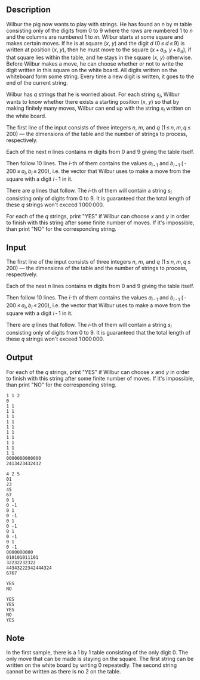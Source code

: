 ## Description

<div><p>Wilbur the pig now wants to play with strings. He has found an <span class="tex-span"><i>n</i></span> by <span class="tex-span"><i>m</i></span> table consisting only of the digits from <span class="tex-span">0</span> to <span class="tex-span">9</span> where the rows are numbered <span class="tex-span">1</span> to <span class="tex-span"><i>n</i></span> and the columns are numbered <span class="tex-span">1</span> to <span class="tex-span"><i>m</i></span>. Wilbur starts at some square and makes certain moves. If he is at square (<span class="tex-span"><i>x</i></span>, <span class="tex-span"><i>y</i></span>) and the digit <span class="tex-span"><i>d</i></span> (<span class="tex-span">0 ≤ <i>d</i> ≤ 9</span>) is written at position (<span class="tex-span"><i>x</i></span>, <span class="tex-span"><i>y</i></span>), <span class="tex-font-style-bf">then he must</span> move to the square (<span class="tex-span"><i>x</i> + <i>a</i><sub class="lower-index"><i>d</i></sub></span>, <span class="tex-span"><i>y</i> + <i>b</i><sub class="lower-index"><i>d</i></sub></span>), if that square lies within the table, and he stays in the square (<span class="tex-span"><i>x</i></span>, <span class="tex-span"><i>y</i></span>) otherwise. Before Wilbur makes a move, he can choose whether or not to write the digit written in this square on the white board. All digits written on the whiteboard form some string. Every time a new digit is written, it goes to the end of the current string.</p><p>Wilbur has <span class="tex-span"><i>q</i></span> strings that he is worried about. For each string <span class="tex-span"><i>s</i><sub class="lower-index"><i>i</i></sub></span>, Wilbur wants to know whether there exists a starting position (<span class="tex-span"><i>x</i></span>, <span class="tex-span"><i>y</i></span>) so that by making finitely many moves, Wilbur can end up with the string <span class="tex-span"><i>s</i><sub class="lower-index"><i>i</i></sub></span> written on the white board.</p></div><div class="input-specification"><p>The first line of the input consists of three integers <span class="tex-span"><i>n</i></span>, <span class="tex-span"><i>m</i></span>, and <span class="tex-span"><i>q</i></span> (<span class="tex-span">1 ≤ <i>n</i>, <i>m</i>, <i>q</i> ≤ 200</span>)&nbsp;— the dimensions of the table and the number of strings to process, respectively.</p><p>Each of the next <span class="tex-span"><i>n</i></span> lines contains <span class="tex-span"><i>m</i></span> digits from <span class="tex-span">0</span> and <span class="tex-span">9</span> giving the table itself.</p><p>Then follow <span class="tex-span">10</span> lines. The <span class="tex-span"><i>i</i></span>-th of them contains the values <span class="tex-span"><i>a</i><sub class="lower-index"><i>i</i> - 1</sub></span> and <span class="tex-span"><i>b</i><sub class="lower-index"><i>i</i> - 1</sub></span> (<span class="tex-span"> - 200 ≤ <i>a</i><sub class="lower-index"><i>i</i></sub>, <i>b</i><sub class="lower-index"><i>i</i></sub> ≤ 200</span>), i.e. the vector that Wilbur uses to make a move from the square with a digit <span class="tex-span"><i>i</i> - 1</span> in it.</p><p>There are <span class="tex-span"><i>q</i></span> lines that follow. The <span class="tex-span"><i>i</i></span>-th of them will contain a string <span class="tex-span"><i>s</i><sub class="lower-index"><i>i</i></sub></span> consisting only of digits from <span class="tex-span">0</span> to <span class="tex-span">9</span>. It is guaranteed that the total length of these <span class="tex-span"><i>q</i></span> strings won't exceed <span class="tex-span">1 000 000</span>.</p></div><div class="output-specification"><p>For each of the <span class="tex-span"><i>q</i></span> strings, print "<span class="tex-font-style-tt">YES</span>" if Wilbur can choose <span class="tex-span"><i>x</i></span> and <span class="tex-span"><i>y</i></span> in order to finish with this string after some finite number of moves. If it's impossible, than print "<span class="tex-font-style-tt">NO</span>" for the corresponding string.</p></div>

## Input

<p>The first line of the input consists of three integers <span class="tex-span"><i>n</i></span>, <span class="tex-span"><i>m</i></span>, and <span class="tex-span"><i>q</i></span> (<span class="tex-span">1 ≤ <i>n</i>, <i>m</i>, <i>q</i> ≤ 200</span>)&nbsp;— the dimensions of the table and the number of strings to process, respectively.</p><p>Each of the next <span class="tex-span"><i>n</i></span> lines contains <span class="tex-span"><i>m</i></span> digits from <span class="tex-span">0</span> and <span class="tex-span">9</span> giving the table itself.</p><p>Then follow <span class="tex-span">10</span> lines. The <span class="tex-span"><i>i</i></span>-th of them contains the values <span class="tex-span"><i>a</i><sub class="lower-index"><i>i</i> - 1</sub></span> and <span class="tex-span"><i>b</i><sub class="lower-index"><i>i</i> - 1</sub></span> (<span class="tex-span"> - 200 ≤ <i>a</i><sub class="lower-index"><i>i</i></sub>, <i>b</i><sub class="lower-index"><i>i</i></sub> ≤ 200</span>), i.e. the vector that Wilbur uses to make a move from the square with a digit <span class="tex-span"><i>i</i> - 1</span> in it.</p><p>There are <span class="tex-span"><i>q</i></span> lines that follow. The <span class="tex-span"><i>i</i></span>-th of them will contain a string <span class="tex-span"><i>s</i><sub class="lower-index"><i>i</i></sub></span> consisting only of digits from <span class="tex-span">0</span> to <span class="tex-span">9</span>. It is guaranteed that the total length of these <span class="tex-span"><i>q</i></span> strings won't exceed <span class="tex-span">1 000 000</span>.</p>

## Output

<p>For each of the <span class="tex-span"><i>q</i></span> strings, print "<span class="tex-font-style-tt">YES</span>" if Wilbur can choose <span class="tex-span"><i>x</i></span> and <span class="tex-span"><i>y</i></span> in order to finish with this string after some finite number of moves. If it's impossible, than print "<span class="tex-font-style-tt">NO</span>" for the corresponding string.</p>





```input1
1 1 2
0
1 1
1 1
1 1
1 1
1 1
1 1
1 1
1 1
1 1
1 1
0000000000000
2413423432432

```




```input2
4 2 5
01
23
45
67
0 1
0 -1
0 1
0 -1
0 1
0 -1
0 1
0 -1
0 1
0 -1
0000000000
010101011101
32232232322
44343222342444324
6767

```




```output1
YES
NO

```




```output2
YES
YES
YES
NO
YES

```



## Note

<p>In the first sample, there is a <span class="tex-span">1</span> by <span class="tex-span">1</span> table consisting of the only digit <span class="tex-span">0</span>. The only move that can be made is staying on the square. The first string can be written on the white board by writing <span class="tex-span">0</span> repeatedly. The second string cannot be written as there is no <span class="tex-span">2</span> on the table.</p>
